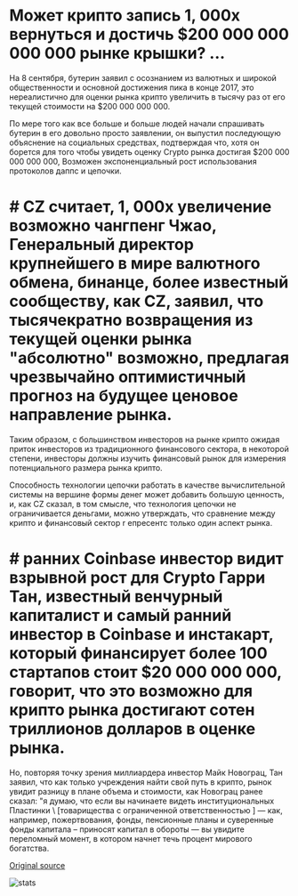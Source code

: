 # Может крипто запись 1, 000x вернуться и достичь $200 000 000 000 000 рынке крышки? ...

На 8 сентября, бутерин заявил с осознанием из валютных и широкой общественности и основной достижения пика в конце 2017, это нереалистично для оценки рынка крипто увеличить в тысячу раз от его текущей стоимости на $200 000 000 000.

По мере того как все больше и больше людей начали спрашивать бутерин в его довольно просто заявлении, он выпустил последующую объяснение на социальных средствах, подтверждая что, хотя он борется для того чтобы увидеть оценку Crypto рынка достигая $200 000 000 000 000, Возможен экспоненциальный рост использования протоколов даппс и цепочки.

# # CZ считает, 1, 000x увеличение возможно чангпенг Чжао, Генеральный директор крупнейшего в мире валютного обмена, бинанце, более известный сообществу, как CZ, заявил, что тысячекратно возвращения из текущей оценки рынка "абсолютно" возможно, предлагая чрезвычайно оптимистичный прогноз на будущее ценовое направление рынка.

Таким образом, с большинством инвесторов на рынке крипто ожидая приток инвесторов из традиционного финансового сектора, в некоторой степени, инвесторы должны изучить финансовый рынок для измерения потенциального размера рынка крипто.

Способность технологии цепочки работать в качестве вычислительной системы на вершине формы денег может добавить большую ценность, и, как CZ сказал, в том смысле, что технология цепочки не ограничивается деньгами, можно утверждать, что сравнение между крипто и финансовый сектор r епресентс только один аспект рынка.

# # ранних Coinbase инвестор видит взрывной рост для Crypto Гарри Тан, известный венчурный капиталист и самый ранний инвестор в Coinbase и инстакарт, который финансирует более 100 стартапов стоит $20 000 000 000, говорит, что это возможно для крипто рынка достигают сотен триллионов долларов в оценке рынка.

Но, повторяя точку зрения миллиардера инвестор Майк Новограц, Тан заявил, что как только учреждения найти свой путь в крипто, рынок увидит разницу в плане объема и стоимости, как Новограц ранее сказал: "я думаю, что если вы начинаете видеть институциональных Пластинки \ [товарищества с ограниченной ответственностью \] — как, например, пожертвования, фонды, пенсионные планы и суверенные фонды капитала – приносят капитал в обороты — вы увидите переломный момент, в котором начнет течь процент мирового богатства.

[Original source](https://cointelegraph.com/news/can-crypto-record-a-1-000x-return-and-reach-200-trillion-market-cap)

![stats](https://c.statcounter.com/11760860/0/a89fa40b/1/ "stats")